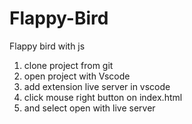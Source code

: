 # Flappy-Bird
Flappy bird with js

1) clone project from git
2) open project with Vscode
3) add extension live server in vscode
4) click mouse right button on index.html
5) and select open with live server
